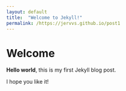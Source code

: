 ```yaml
---
layout: default
title:  "Welcome to Jekyll!"
permalink: /https://jervvs.github.io/post1
---
```


# Welcome

**Hello world**, this is my first Jekyll blog post.

I hope you like it!